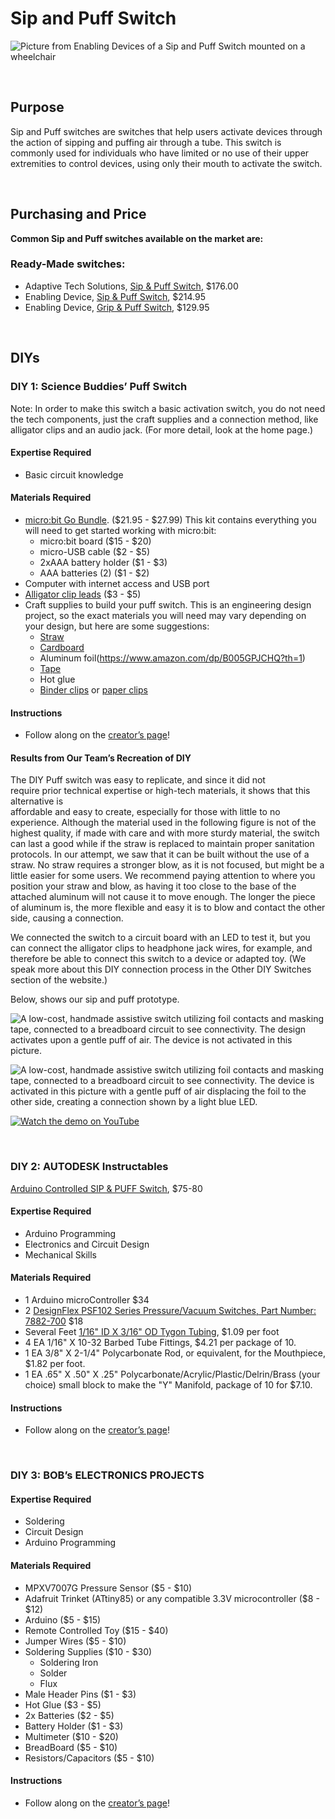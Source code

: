 # Sip and Puff Switch
![Picture from Enabling Devices of a Sip and Puff Switch mounted on a wheelchair](https://github.com/user-attachments/assets/8fac33a4-69f3-4ab4-a044-1b1f23ab25c0)

<br>

## Purpose

Sip and Puff switches are switches that help users activate devices through the action of sipping and puffing air through a tube. This switch is commonly used for individuals who have limited or no use of their upper extremities to control devices, using only their mouth to activate the switch.

<br>

## Purchasing and Price

**Common Sip and Puff switches available on the market are:**

### Ready-Made switches:

* Adaptive Tech Solutions, [Sip & Puff Switch](https://www.adaptivetechsolutions.com/sip-puff-switch/), $176.00  
* Enabling Device, [Sip & Puff Switch](https://enablingdevices.com/product/sip-and-puff-switches/), $214.95   
* Enabling Device, [Grip & Puff Switch](https://enablingdevices.com/product/grip-and-puff-switch/), $129.95 

<br>

## DIYs

### **DIY 1: Science Buddies’ Puff Switch**
Note: In order to make this switch a basic activation switch, you do not need the tech components, just the craft supplies and a connection method, like alligator clips and an audio jack. (For more detail, look at the home page.)

#### Expertise Required

* Basic circuit knowledge 

#### Materials Required

* [micro:bit Go Bundle](https://www.homesciencetools.com/product/microbit-go-bundle/?aff=SB1). ($21.95 \- $27.99) This kit contains everything you will need to get started working with micro:bit:  
  * micro:bit board ($15 \- $20)  
  * micro-USB cable ($2 \- $5)   
  * 2xAAA battery holder ($1 \- $3)   
  * AAA batteries (2) ($1 \- $2)   
* Computer with internet access and USB port  
* [Alligator clip leads](https://www.homesciencetools.com/product/alligator-clip-leads-2-pack/) ($3 \- $5)   
* Craft supplies to build your puff switch. This is an engineering design project, so the exact materials you will need may vary depending on your design, but here are some suggestions:  
  * [Straw](https://www.amazon.com/Amazon-Basics-Disposable-Striped-Assorted/dp/B0D6T59JGQ/ref=sr_1_2?crid=3USES0KD5JXRX&dib=eyJ2IjoiMSJ9.sK4nNilMeGZK1i3od-I-P7AzHP9ukWKCfLwfz62sQlPadU3nk9NHECl3fNOOG3eEJOgeWXKLzkGo9wR0VyEFJCFVFAR4Zm8IFuAGCWBDCMx29KEfzmkC0_juD4YusTHtF8tQAbACWck9itlvEddeEaWlWKLNYtZciPYR9Oy-62UbVzhneuEXW_UEa7ch2mIkocMfpSnpF9118LKkTntMZLJ_qSDMi8sdM-e2dAwPsooLM1eK1VD6Mef1K6JroPvIPgQ7xZPDIvCC4Oc18Y_qZ8PWGZuGRO9EaYKGY5GCbak.eYEFK__QaUwxXNDNMRx7lo6ThKWE0WDoXjOZ7kiGssk&dib_tag=se&keywords=straws+amazon+one&qid=1747026446&sprefix=straws+amazon+one+%2Caps%2C144&sr=8-2)
  * [Cardboard](https://www.amazon.com/dp/B0B6GK2MFD) 
  * Aluminum foil(https://www.amazon.com/dp/B005GPJCHQ?th=1) 
  * [Tape](https://www.fredmeyer.com/p/scotch-shipping-heavy-duty-packaging-tape/0005113164204) 
  * Hot glue  
  * [Binder clips](https://www.amazon.com/Medium-Binder-Clips-Width-Office/dp/B07V3VV2S9?th=1) or [paper clips](https://www.amazon.com/Officemate-OIC99916-Paper-Clips/dp/B000Q5Z8TW?th=1)

#### Instructions

* Follow along on the [creator’s page](https://www.sciencebuddies.org/science-fair-projects/project-ideas/HumBio_p069/human-biology-health/adaptive-puff-switch)\!

#### Results from Our Team’s Recreation of DIY

The DIY Puff switch was easy to replicate, and since it did not   
require prior technical expertise or high-tech materials, it shows that this alternative is  
affordable and easy to create, especially for those with little to no experience. Although the material used in the following figure is not of the highest quality, if made with care and with more sturdy material, the switch can last a good while if the straw is replaced to maintain proper sanitation protocols. In our attempt, we saw that it can be built without the use of a straw. No straw requires a stronger blow, as it is not focused, but might be a little easier for some users. We recommend paying attention to where you position your straw and blow, as having it too close to the base of the attached aluminum will not cause it to move enough. The longer the piece of aluminum is, the more flexible and easy it is to blow and contact the other side, causing a connection.

We connected the switch to a circuit board with an LED to test it, but you can connect the alligator clips to headphone jack wires, for example, and therefore be able to connect this switch to a device or adapted toy. (We speak more about this DIY connection process in the Other DIY Switches section of the website.)

Below, shows our sip and puff prototype.

![A low-cost, handmade assistive switch utilizing foil contacts and masking tape, connected to a breadboard circuit to see connectivity. The design activates upon a gentle puff of air. The device is not activated in this picture.](https://github.com/user-attachments/assets/17e89d56-cc34-48ef-b84d-7131e8b90cea)

![A low-cost, handmade assistive switch utilizing foil contacts and masking tape, connected to a breadboard circuit to see connectivity. The device is activated in this picture with a gentle puff of air displacing the foil to the other side, creating a connection shown by a light blue LED.](https://github.com/user-attachments/assets/e9b6c3a5-6668-460e-b184-7597c13a3646)

[![Watch the demo on YouTube](https://www.youtube.com/embed/4AUac9zDMyY)](https://www.youtube.com/embed/4AUac9zDMyY)

<br>

### **DIY 2: AUTODESK Instructables**

[Arduino Controlled SIP & PUFF Switch](https://www.instructables.com/Arduino-Controlled-SIP-PUFF-Switch/), $75-80

#### Expertise Required

* Arduino Programming   
* Electronics and Circuit Design   
* Mechanical Skills 

#### Materials Required

* 1 Arduino microController $34  
* 2 [DesignFlex PSF102 Series Pressure/Vacuum Switches, Part Number: 7882-700](http://www.designflexswitches.com/switches/psf102.php) $18  
* Several Feet [1/16" ID X 3/16" OD Tygon Tubing](http://www.mcmaster.com/), $1.09 per foot  
* 4 EA 1/16" X 10-32 Barbed Tube Fittings, $4.21 per package of 10\.  
* 1 EA 3/8" X 2-1/4" Polycarbonate Rod, or equivalent, for the Mouthpiece, $1.82 per foot.  
* 1 EA .65" X .50" X .25" Polycarbonate/Acrylic/Plastic/Delrin/Brass (your choice) small block to make the "Y" Manifold, package of 10 for $7.10.

#### Instructions

* Follow along on the [creator’s page](https://www.instructables.com/Arduino-Controlled-SIP-PUFF-Switch/)\!

<br>

### **DIY 3: BOB’s ELECTRONICS PROJECTS**

#### Expertise Required

* Soldering   
* Circuit Design   
* Arduino Programming 

#### Materials Required

* MPXV7007G Pressure Sensor ($5 \- $10)   
* Adafruit Trinket (ATtiny85) or any compatible 3.3V microcontroller ($8 \- $12)   
* Arduino ($5 \- $15)   
* Remote Controlled Toy ($15 \- $40)   
* Jumper Wires ($5 \- $10)   
* Soldering Supplies ($10 \- $30)   
  * Soldering Iron   
  * Solder   
  * Flux   
* Male Header Pins ($1 \- $3)   
* Hot Glue ($3 \- $5)   
* 2x Batteries ($2 \- $5)   
* Battery Holder ($1 \- $3)   
* Multimeter ($10 \- $20)   
* BreadBoard ($5 \- $10)   
* Resistors/Capacitors ($5 \- $10) 

#### Instructions

* Follow along on the [creator’s page](https://bobparadiso.com/2016/05/31/diy-sip-and-puff-controlled-toys/)\!
